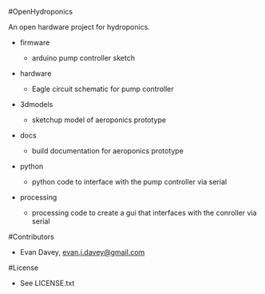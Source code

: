 #OpenHydroponics

An open hardware project for hydroponics.

* firmware
	- arduino pump controller sketch

* hardware
	- Eagle circuit schematic for pump controller

* 3dmodels
	- sketchup model of aeroponics prototype

* docs
	- build documentation for aeroponics prototype

* python
	- python code to interface with the pump controller via serial

* processing
	- processing code to create a gui that interfaces with the conroller via serial


#Contributors

* Evan Davey, evan.j.davey@gmail.com

#License

* See LICENSE.txt





